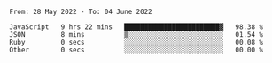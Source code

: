 <!--START_SECTION:waka-->

```text
From: 28 May 2022 - To: 04 June 2022

JavaScript   9 hrs 22 mins   ████████████████████████▓   98.38 %
JSON         8 mins          ▒░░░░░░░░░░░░░░░░░░░░░░░░   01.54 %
Ruby         0 secs          ░░░░░░░░░░░░░░░░░░░░░░░░░   00.08 %
Other        0 secs          ░░░░░░░░░░░░░░░░░░░░░░░░░   00.00 %
```

<!--END_SECTION:waka-->
